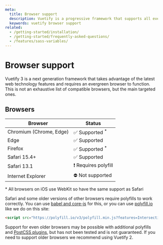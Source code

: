 ```yaml
---
meta:
  title: Browser support
  description: Vuetify is a progressive framework that supports all evergreen browsers.
  keywords: vuetify browser support
related:
  - /getting-started/installation/
  - /getting-started/frequently-asked-questions/
  - /features/sass-variables/
---
```


# Browser support

Vuetify 3 is a next generation framework that takes advantage of the latest web technology features and requires an evergreen browser to function. This is not an exhaustive list of compatible browsers, but the main targeted ones.

<entry />

## Browsers

| Browser                 | Status                   |
|-------------------------|--------------------------|
| Chromium (Chrome, Edge) | ✅ Supported <sup>*</sup> |
| Edge                    | ✅ Supported              |
| Firefox                 | ✅ Supported <sup>*</sup> |
| Safari 15.4+            | ✅ Supported              |
| Safari 13.1             | ❗ Requires polyfill      |
| Internet Explorer       | ⛔ Not supported          |

<p class="text-caption">* All browsers on iOS use WebKit so have the same support as Safari</p>

Safari and some older versions of other browsers require polyfills to work correctly. You can use [babel and core-js](https://babeljs.io/docs/en/babel-preset-env#usebuiltins) for this, or you can use [polyfill.io](https://polyfill.io/v3/) like we do on this site:

```html
<script src="https://polyfill.io/v3/polyfill.min.js?features=IntersectionObserver,ResizeObserver,WebAnimations,Object.fromEntries,Array.prototype.at"></script>
```

Support for even older browsers may be possible with additional polyfills and [PostCSS plugins](https://github.com/csstools/postcss-plugins/tree/main/plugins/postcss-logical), but has not been tested and is not guaranteed. If you need to support older browsers we recommend using Vuetify 2.

<backmatter />
